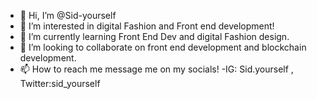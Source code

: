 - 👋 Hi, I’m @Sid-yourself
- 👀 I’m interested in digital Fashion and Front end development! 
- 🌱 I’m currently learning Front End Dev and digital Fashion design.
- 💞️ I’m looking to collaborate on front end development and blockchain development. 
- 📫 How to reach me message me on my socials!
-IG: Sid.yourself , Twitter:sid_yourself

<!---
Sid-yourself/Sid-yourself is a ✨ special ✨ repository because its `README.md` (this file) appears on your GitHub profile.
You can click the Preview link to take a look at your changes.
--->
